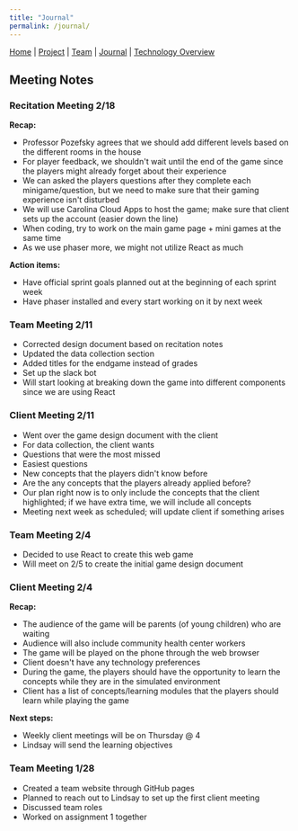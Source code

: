```yaml
---
title: "Journal"
permalink: /journal/
---
```


[Home](/ChildSafetyGame/) | [Project](/ChildSafetyGame/project) | [Team](/ChildSafetyGame/team) | [Journal](/ChildSafetyGame/journal) | [Technology Overview](/ChildSafetyGame/technology) 

## Meeting Notes

### Recitation Meeting 2/18

**Recap:**

- Professor Pozefsky agrees that we should add different levels based on the different rooms in the house
- For player feedback, we shouldn't wait until the end of the game since the players might already forget about their experience
 - We can asked the players questions after they complete each minigame/question, but we need to make sure that their gaming experience isn't disturbed
- We will use Carolina Cloud Apps to host the game; make sure that client sets up the account (easier down the line)
- When coding, try to work on the main game page + mini games at the same time
- As we use phaser more, we might not utilize React as much

**Action items:**

- Have official sprint goals planned out at the beginning of each sprint week
- Have phaser installed and every start working on it by next week

### Team Meeting 2/11

- Corrected design document based on recitation notes
 - Updated the data collection section
 - Added titles for the endgame instead of grades
- Set up the slack bot
- Will start looking at breaking down the game into different components since we are using React 

### Client Meeting 2/11

- Went over the game design document with the client
- For data collection, the client wants
 - Questions that were the most missed
 - Easiest questions
 - New concepts that the players didn't know before
 - Are the any concepts that the players already applied before?
- Our plan right now is to only include the concepts that the client highlighted; if we have extra time, we will include all concepts
- Meeting next week as scheduled; will update client if something arises 

### Team Meeting 2/4

- Decided to use React to create this web game
- Will meet on 2/5 to create the initial game design document

### Client Meeting 2/4

**Recap:**

- The audience of the game will be parents (of young children) who are waiting
- Audience will also include community health center workers
- The game will be played on the phone through the web browser
- Client doesn't have any technology preferences
- During the game, the players should have the opportunity to learn the concepts while they are in the simulated environment
- Client has a list of concepts/learning modules that the players should learn while playing the game

**Next steps:**

- Weekly client meetings will be on Thursday @ 4
- Lindsay will send the learning objectives


### Team Meeting 1/28

- Created a team website through GitHub pages
- Planned to reach out to Lindsay to set up the first client meeting
- Discussed team roles
- Worked on assignment 1 together